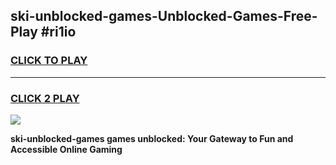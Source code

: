 
## ski-unblocked-games-Unblocked-Games-Free-Play #ri1io
<h3>
<a href="https://us.freeplayer.one?title=ski-unblocked-games&ref=9M">CLICK TO PLAY</a></h3>
<hr>

<h3>
<a href="https://us.freeplayer.one?title=ski-unblocked-games&ref=9M">CLICK 2 PLAY</a>
  
</h3>

<a href="https://us.freeplayer.one?title=ski-unblocked-games&ref=9M"><img src="https://clearcache.store/games.png"></a>


**ski-unblocked-games games unblocked: Your Gateway to Fun and Accessible Online Gaming**
